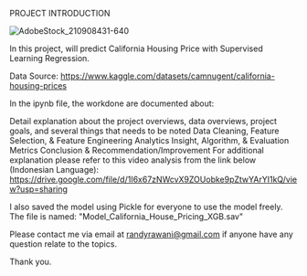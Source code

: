 PROJECT INTRODUCTION

![AdobeStock_210908431-640](https://user-images.githubusercontent.com/99951561/179403163-5e27ef7d-1731-456f-aed5-64d4a094ee52.jpg)


In this project, will predict California Housing Price with Supervised Learning Regression.

Data Source: https://www.kaggle.com/datasets/camnugent/california-housing-prices

In the ipynb file, the workdone are documented about:

Detail explanation about the project overviews, data overviews, project goals, and several things that needs to be noted
Data Cleaning, Feature Selection, & Feature Engineering
Analytics Insight, Algorithm, & Evaluation Metrics
Conclusion & Recommendation/Improvement
For additional explanation please refer to this video analysis from the link below (Indonesian Language): https://drive.google.com/file/d/1I6x67zNWcvX9ZOUobke9pZtwYArYI1kQ/view?usp=sharing

I also saved the model using Pickle for everyone to use the model freely. The file is named: "Model_California_House_Pricing_XGB.sav"

Please contact me via email at randyrawani@gmail.com if anyone have any question relate to the topics.

Thank you.
